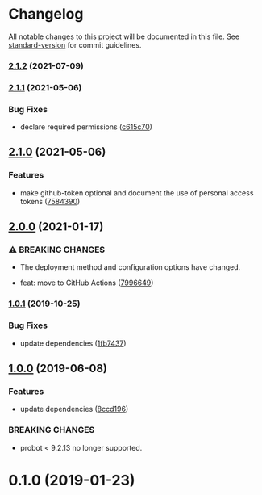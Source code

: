 # Changelog

All notable changes to this project will be documented in this file. See [standard-version](https://github.com/conventional-changelog/standard-version) for commit guidelines.

### [2.1.2](https://github.com/dessant/label-actions/compare/v2.1.1...v2.1.2) (2021-07-09)

### [2.1.1](https://github.com/dessant/label-actions/compare/v2.1.0...v2.1.1) (2021-05-06)


### Bug Fixes

* declare required permissions ([c615c70](https://github.com/dessant/label-actions/commit/c615c7022ee139fe7bc3035414d35409216f9602))

## [2.1.0](https://github.com/dessant/label-actions/compare/v2.0.0...v2.1.0) (2021-05-06)


### Features

* make github-token optional and document the use of personal access tokens ([7584390](https://github.com/dessant/label-actions/commit/7584390ccbb411f10a65d10255b6e745615ae6bf))

## [2.0.0](https://github.com/dessant/label-actions/compare/v1.0.1...v2.0.0) (2021-01-17)


### ⚠ BREAKING CHANGES

* The deployment method and configuration options have changed.

*  feat: move to GitHub Actions ([7996649](https://github.com/dessant/label-actions/commit/7996649692b3ebbf853a8e59afe70514c7e10e66))

### [1.0.1](https://github.com/dessant/label-actions/compare/v1.0.0...v1.0.1) (2019-10-25)


### Bug Fixes

* update dependencies ([1fb7437](https://github.com/dessant/label-actions/commit/1fb74371ed103fa1342bc18ec5e4098ab3a5509c))

## [1.0.0](https://github.com/dessant/label-actions/compare/v0.1.0...v1.0.0) (2019-06-08)


### Features

* update dependencies ([8ccd196](https://github.com/dessant/label-actions/commit/8ccd196))


### BREAKING CHANGES

* probot < 9.2.13 no longer supported.



<a name="0.1.0"></a>
# 0.1.0 (2019-01-23)
